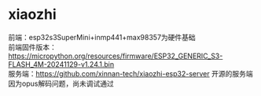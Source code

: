 # xiaozhi
前端：esp32s3SuperMini+inmp441+max98357为硬件基础  
前端固件版本：https://micropython.org/resources/firmware/ESP32_GENERIC_S3-FLASH_4M-20241129-v1.24.1.bin  
服务端：https://github.com/xinnan-tech/xiaozhi-esp32-server 开源的服务端  
因为opus解码问题，尚未调试通过
